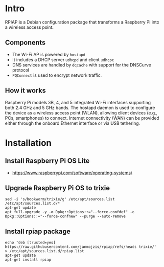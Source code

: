# Intro
RPIAP is a Debian configuration package that transforms a Raspberry Pi into a wireless access point.

## Components
- The Wi-Fi AP is powered by `hostapd`
- It includes a DHCP server `udhcpd` and client `udhcpc`
- DNS services are handled by `dqcache` with support for the DNSCurve protocol
- `PQConnect` is used to encrypt network traffic.

## How it works
Raspberry Pi models 3B, 4, and 5 integrated Wi-Fi interfaces supporting both 2.4 GHz and 5 GHz bands.
The hostapd daemon is used to configure the device as a wireless access point (WLAN), allowing client devices (e.g., PCs, smartphones) to connect.
Internet connectivity (WAN) can be provided either through the onboard Ethernet interface or via USB tethering.

# Installation

## Install Raspberry Pi OS Lite
- https://www.raspberrypi.com/software/operating-systems/

## Upgrade Raspberry Pi OS to trixie
~~~
sed -i 's/bookworm/trixie/g' /etc/apt/sources.list /etc/apt/sources.list.d/*
apt-get update
apt full-upgrade -y -o Dpkg::Options::="--force-confdef" -o Dpkg::Options::="--force-confnew" --purge --auto-remove
~~~

## Install rpiap package
~~~
echo 'deb [trusted=yes] https://raw.githubusercontent.com/janmojzis/rpiap/refs/heads trixie/' > /etc/apt/sources.list.d/rpiap.list
apt-get update
apt-get install rpiap
~~~
